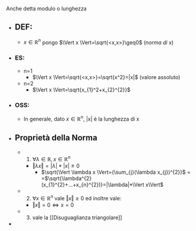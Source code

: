 Anche detta modulo o lunghezza
- ## DEF:
	- $x\in \mathbb{R}^n$ pongo $\Vert x \Vert=\sqrt{<x,x>}\geq0$ (_norma di x_)
- ### ES:
	- n=1
		- $\Vert x \Vert=\sqrt{<x,x>}=\sqrt{x^2}=|x|$ (valore assoluto)
	- n=2
		- $\Vert x \Vert=\sqrt{x_{1}^2+x_{2}^{2}}$ 
- ### OSS:
	- In generale, dato $x\in \mathbb{R}^n$, |x| è la lunghezza di x
- ## Proprietà della Norma
	- 1) $\forall \lambda \in \mathbb{R}, x\in \mathbb{R}^n$ 
		- $\Vert \lambda x \Vert=|\lambda|*|x|\geq0$
			- $\sqrt{\Vert \lambda x \Vert=(\sum_{j}(\lambda x_{j})^{2}}$ =
			  =$\sqrt{\lambda^{2}(x_{1}^{2}+...+x_{n}^{2})}=|\lambda|*\Vert x\Vert$ 
	- 2) $\forall x\in \mathbb{R}^{n}$ vale $\Vert x\Vert\geq0$ ed inoltre vale:
		- $\Vert x\Vert=0\Leftrightarrow x=0$
	- 3) vale la [[Disuguaglianza triangolare]] 
- 